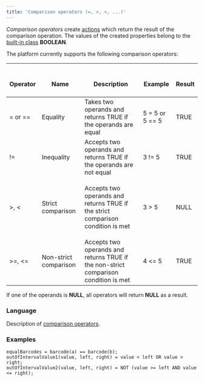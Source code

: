 ```yaml
---
title: 'Comparison operators (=, >, <, ...)'
---
```


*Comparison operators* create [actions](Properties.md) which return the result of the comparison operation. The values of the created properties belong to the [built-in class](Built-in_classes.md) **BOOLEAN**.

The platform currently supports the following comparison operators:

|<div><br/><div><br/>Operator<br/></div><br/></div>|<div><br/><div><br/>Name<br/></div><br/></div>|<div><br/><div><br/>Description<br/></div><br/></div>|<div><br/><div><br/>Example<br/></div><br/></div>|<div><br/><div><br/>Result<br/></div><br/></div>|
|---|---|---|---|---|
|= or ==|Equality|Takes two operands and returns TRUE if the operands are equal|5 = 5 or 5 == 5|TRUE|
|!=|Inequality|Accepts two operands and returns TRUE if the operands are not equal|3 != 5|TRUE|
|\>, <|Strict comparison|<p>Accepts two operands and returns TRUE if the strict comparison condition is met</p>|3 \> 5|NULL|
|\>=, <=|Non-strict comparison|Accepts two operands and returns TRUE if the non-strict comparison condition is met|4 <= 5|TRUE|

If one of the operands is **NULL**, all operators will return **NULL** as a result.

### Language

Description of [comparison operators](Comparison_operators.md).

### Examples


```lsf
equalBarcodes = barcode(a) == barcode(b);
outOfIntervalValue1(value, left, right) = value < left OR value > right;
outOfIntervalValue2(value, left, right) = NOT (value >= left AND value <= right);
```
